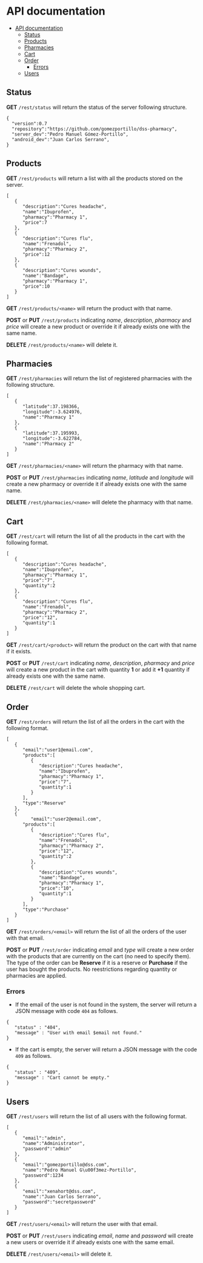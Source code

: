 # API documentation

<!-- TOC depthFrom:1 depthTo:6 withLinks:1 updateOnSave:1 orderedList:0 -->

- [API documentation](#api-documentation)
	- [Status](#status)
	- [Products](#products)
	- [Pharmacies](#pharmacies)
	- [Cart](#cart)
	- [Order](#order)
		- [Errors](#errors)
	- [Users](#users)

<!-- /TOC -->

## Status

**GET** `/rest/status` will return the status of the server following structure.

```
{  
  "version":0.7
  "repository":"https://github.com/gomezportillo/dss-pharmacy",
  "server_dev":"Pedro Manuel Gómez-Portillo",
  "android_dev":"Juan Carlos Serrano",
}
```

## Products

**GET** `/rest/products` will return a list with all the products stored on the server.

```
[  
   {  
      "description":"Cures headache",
      "name":"Ibuprofen",
      "pharmacy":"Pharmacy 1",
      "price":7
   },
   {  
      "description":"Cures flu",
      "name":"Frenadol",
      "pharmacy":"Pharmacy 2",
      "price":12
   },
   {  
      "description":"Cures wounds",
      "name":"Bandage",
      "pharmacy":"Pharmacy 1",
      "price":10
   }
]
```

**GET** `/rest/products/<name>` will return the product with that name.

**POST** or **PUT** `/rest/products` indicating _name_, _description_, _pharmacy_ and _price_ will create a new product or override it if already exists one with the same name.

**DELETE** `/rest/products/<name>` will delete it.

## Pharmacies

**GET** `/rest/pharmacies` will return the list of registered pharmacies with the following structure.

```
[  
   {  
      "latitude":37.198366,
      "longitude":-3.624976,
      "name":"Pharmacy 1"
   },
   {  
      "latitude":37.195993,
      "longitude":-3.622784,
      "name":"Pharmacy 2"
   }
]
```

**GET** `/rest/pharmacies/<name>` will return the pharmacy with that name.

**POST** or **PUT** `/rest/pharmacies` indicating _name_, _latitude_ and _longitude_ will create a new pharmacy or override it if already exists one with the same name.

**DELETE** `/rest/pharmacies/<name>` will delete the pharmacy with that name.

## Cart

**GET** `/rest/cart` will return the list of all the products in the cart with the following format.

```
[  
   {  
      "description":"Cures headache",
      "name":"Ibuprofen",
      "pharmacy":"Pharmacy 1",
      "price":"7",
      "quantity":2
   },
   {  
      "description":"Cures flu",
      "name":"Frenadol",
      "pharmacy":"Pharmacy 2",
      "price":"12",
      "quantity":1
   }
]
```

**GET** `/rest/cart/<product>` will return the product on the cart with that name if it exists.


**POST** or **PUT** `/rest/cart` indicating _name_, _description_, _pharmacy_ and _price_ will create a new product in the cart with quantity **1** or add it **+1** quantity if already exists one with the same name.

**DELETE** `/rest/cart` will delete the whole shopping cart.


## Order

**GET** `/rest/orders` will return the list of all the orders in the cart with the following format.

```
[  
   {  
      "email":"user1@email.com",
      "products":[  
         {  
            "description":"Cures headache",
            "name":"Ibuprofen",
            "pharmacy":"Pharmacy 1",
            "price":"7",
            "quantity":1
         }
      ],
      "type":"Reserve"
   },
   {  
		 "email":"user2@email.com",
      "products":[  
         {  
            "description":"Cures flu",
            "name":"Frenadol",
            "pharmacy":"Pharmacy 2",
            "price":"12",
            "quantity":2
         },
         {  
            "description":"Cures wounds",
            "name":"Bandage",
            "pharmacy":"Pharmacy 1",
            "price":"10",
            "quantity":1
         }
      ],
      "type":"Purchase"
   }
]
```

**GET** `/rest/orders/<email>` will return the list of all the orders of the user with that email.


**POST** or **PUT** `/rest/order` indicating _email_ and _type_ will create a new order with the products that are currently on the cart (no need to specify them). The type of the order can be **Reserve** if it is a reserve or **Purchase** if the user has bought the products. No reestrictions regarding quantity or pharmacies are applied.

### Errors

* If the email of the user is not found in the system, the server will return a JSON message with code `404` as follows.

```
{  
   "status" : "404",
   "message" : "User with email $email not found."
}
```

* If the cart is empty, the server will return a JSON message with the code `409` as follows.

```
{  
   "status" : "409",
   "message" : "Cart cannot be empty."
}
```

## Users

**GET** `/rest/users` will return the list of all users with the following format.

```
[  
   {  
      "email":"admin",
      "name":"Administrator",
      "password":"admin"
   },
   {  
      "email":"gomezportillo@dss.com",
      "name":"Pedro Manuel G\u00f3mez-Portillo",
      "password":1234
   },
   {  
      "email":"xenahort@dss.com",
      "name":"Juan Carlos Serrano",
      "password":"secretpassword"
   }
]
```

**GET** `/rest/users/<email>` will return the user with that email.


**POST** or **PUT** `/rest/users` indicating _email_, _name_ and _password_ will create a new users or override it if already exists one with the same email.

**DELETE** `/rest/users/<email>` will delete it.
